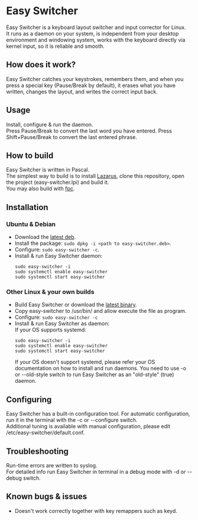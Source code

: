 # Easy Switcher
Easy Switcher is a keyboard layout switcher and input corrector for Linux.  
It runs as a daemon on your system, is independent from your desktop environment and windowing system, works with the keyboard directly via kernel input, so it is reliable and smooth.   

## How does it work?
Easy Switcher catches your keystrokes, remembers them, and when you press a special key (Pause/Break by default), it erases what you have written, changes the layout, and writes the correct input back.

## Usage
Install, configure & run the daemon.   
Press Pause/Break to convert the last word you have entered. Press Shift+Pause/Break to convert the last entered phrase.

## How to build
Easy Switcher is written in Pascal.  
The simplest way to build is to install [Lazarus](https://www.lazarus-ide.org/), clone this repository, open the project (easy-switcher.lpi) and build it.  
You may also build with [fpc](https://www.freepascal.org/).

## Installation
### Ubuntu & Debian
* Download the [latest deb](https://github.com/freemind001/easy-switcher/releases).
* Install the package: `sudo dpkg -i <path to easy-switcher.deb>`.
* Configure: `sudo easy-switcher -c`.
* Install & run Easy Switcher daemon:
  ```
  sudo easy-switcher -i
  sudo systemctl enable easy-switcher
  sudo systemctl start easy-switcher
  ```
  
### Other Linux & your own builds
* Build Easy Switcher or download the [latest binary](https://github.com/freemind001/easy-switcher/releases).
* Copy easy-switcher to /usr/bin/ and allow execute the file as program.
* Configure: `sudo easy-switcher -c` 
* Install & run Easy Switcher as daemon:  
  If your OS supports systemd:
  ```
  sudo easy-switcher -i
  sudo systemctl enable easy-switcher
  sudo systemctl start easy-switcher
  ```  
  If your OS doesn't support systemd, please refer your OS documentation on how to install and run daemons. You need to use -o or --old-style switch to run Easy Switcher as an "old-style" (true) daemon.
  
## Configuring
Easy Switcher has a built-in configuration tool. For automatic configuration, run it in the terminal with the -c or --configure switch.    
Additional tuning is available with manual configuration, please edit /etc/easy-switcher/default.conf.  

## Troubleshooting
Run-time errors are written to syslog.  
For detailed info run Easy Switcher in terminal in a debug mode with -d or --debug switch. 

## Known bugs & issues
* Doesn't work correctly together with key remappers such as keyd.  
